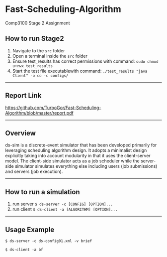 # Fast-Scheduling-Algorithm

Comp3100 Stage 2 Assignment

## How to run Stage2
1. Navigate to the `src` folder
2. Open a terminal inside the `src` folder
3. Ensure test_results has correct permissions with command: `sudo chmod u+rwx test_results`
4. Start the test file executablewith command: `./test_results "java Client" -o co -c configs/`

---

## Report Link
https://github.com/TurboGor/Fast-Scheduling-Algorithm/blob/master/report.pdf

---

## Overview
ds-sim is a discrete-event simulator that has been developed primarily for leveraging scheduling algorithm design. It adopts a minimalist design explicitly taking into account modularity in that it uses the client-server model. The client-side simulator acts as a job scheduler while the server-side simulator simulates everything else including users (job submissions) and servers (job execution).

---

## How to run a simulation
1. run server `$ ds-server -c [CONFIG] [OPTION]...`
2. run client `$ ds-client -a [ALGORITHM] [OPTION]...`

---

## Usage Example
`$ ds-server -c ds-config01.xml -v brief`

`$ ds-client -a bf`

